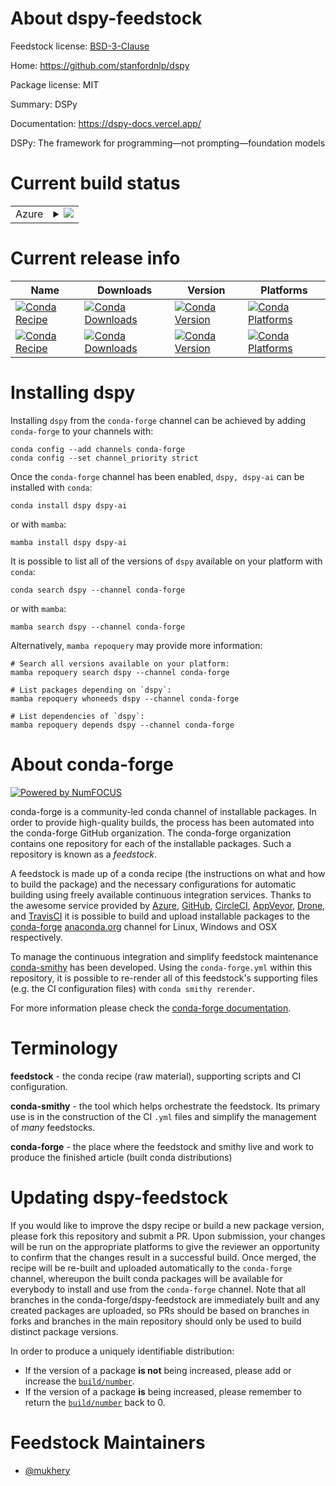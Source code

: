 About dspy-feedstock
====================

Feedstock license: [BSD-3-Clause](https://github.com/conda-forge/dspy-ai-feedstock/blob/main/LICENSE.txt)

Home: https://github.com/stanfordnlp/dspy

Package license: MIT

Summary: DSPy

Documentation: https://dspy-docs.vercel.app/

DSPy: The framework for programming—not prompting—foundation models


Current build status
====================


<table>
    
  <tr>
    <td>Azure</td>
    <td>
      <details>
        <summary>
          <a href="https://dev.azure.com/conda-forge/feedstock-builds/_build/latest?definitionId=22311&branchName=main">
            <img src="https://dev.azure.com/conda-forge/feedstock-builds/_apis/build/status/dspy-ai-feedstock?branchName=main">
          </a>
        </summary>
        <table>
          <thead><tr><th>Variant</th><th>Status</th></tr></thead>
          <tbody><tr>
              <td>linux_64</td>
              <td>
                <a href="https://dev.azure.com/conda-forge/feedstock-builds/_build/latest?definitionId=22311&branchName=main">
                  <img src="https://dev.azure.com/conda-forge/feedstock-builds/_apis/build/status/dspy-ai-feedstock?branchName=main&jobName=linux&configuration=linux%20linux_64_" alt="variant">
                </a>
              </td>
            </tr><tr>
              <td>osx_64</td>
              <td>
                <a href="https://dev.azure.com/conda-forge/feedstock-builds/_build/latest?definitionId=22311&branchName=main">
                  <img src="https://dev.azure.com/conda-forge/feedstock-builds/_apis/build/status/dspy-ai-feedstock?branchName=main&jobName=osx&configuration=osx%20osx_64_" alt="variant">
                </a>
              </td>
            </tr><tr>
              <td>win_64</td>
              <td>
                <a href="https://dev.azure.com/conda-forge/feedstock-builds/_build/latest?definitionId=22311&branchName=main">
                  <img src="https://dev.azure.com/conda-forge/feedstock-builds/_apis/build/status/dspy-ai-feedstock?branchName=main&jobName=win&configuration=win%20win_64_" alt="variant">
                </a>
              </td>
            </tr>
          </tbody>
        </table>
      </details>
    </td>
  </tr>
</table>

Current release info
====================

| Name | Downloads | Version | Platforms |
| --- | --- | --- | --- |
| [![Conda Recipe](https://img.shields.io/badge/recipe-dspy-green.svg)](https://anaconda.org/conda-forge/dspy) | [![Conda Downloads](https://img.shields.io/conda/dn/conda-forge/dspy.svg)](https://anaconda.org/conda-forge/dspy) | [![Conda Version](https://img.shields.io/conda/vn/conda-forge/dspy.svg)](https://anaconda.org/conda-forge/dspy) | [![Conda Platforms](https://img.shields.io/conda/pn/conda-forge/dspy.svg)](https://anaconda.org/conda-forge/dspy) |
| [![Conda Recipe](https://img.shields.io/badge/recipe-dspy--ai-green.svg)](https://anaconda.org/conda-forge/dspy-ai) | [![Conda Downloads](https://img.shields.io/conda/dn/conda-forge/dspy-ai.svg)](https://anaconda.org/conda-forge/dspy-ai) | [![Conda Version](https://img.shields.io/conda/vn/conda-forge/dspy-ai.svg)](https://anaconda.org/conda-forge/dspy-ai) | [![Conda Platforms](https://img.shields.io/conda/pn/conda-forge/dspy-ai.svg)](https://anaconda.org/conda-forge/dspy-ai) |

Installing dspy
===============

Installing `dspy` from the `conda-forge` channel can be achieved by adding `conda-forge` to your channels with:

```
conda config --add channels conda-forge
conda config --set channel_priority strict
```

Once the `conda-forge` channel has been enabled, `dspy, dspy-ai` can be installed with `conda`:

```
conda install dspy dspy-ai
```

or with `mamba`:

```
mamba install dspy dspy-ai
```

It is possible to list all of the versions of `dspy` available on your platform with `conda`:

```
conda search dspy --channel conda-forge
```

or with `mamba`:

```
mamba search dspy --channel conda-forge
```

Alternatively, `mamba repoquery` may provide more information:

```
# Search all versions available on your platform:
mamba repoquery search dspy --channel conda-forge

# List packages depending on `dspy`:
mamba repoquery whoneeds dspy --channel conda-forge

# List dependencies of `dspy`:
mamba repoquery depends dspy --channel conda-forge
```


About conda-forge
=================

[![Powered by
NumFOCUS](https://img.shields.io/badge/powered%20by-NumFOCUS-orange.svg?style=flat&colorA=E1523D&colorB=007D8A)](https://numfocus.org)

conda-forge is a community-led conda channel of installable packages.
In order to provide high-quality builds, the process has been automated into the
conda-forge GitHub organization. The conda-forge organization contains one repository
for each of the installable packages. Such a repository is known as a *feedstock*.

A feedstock is made up of a conda recipe (the instructions on what and how to build
the package) and the necessary configurations for automatic building using freely
available continuous integration services. Thanks to the awesome service provided by
[Azure](https://azure.microsoft.com/en-us/services/devops/), [GitHub](https://github.com/),
[CircleCI](https://circleci.com/), [AppVeyor](https://www.appveyor.com/),
[Drone](https://cloud.drone.io/welcome), and [TravisCI](https://travis-ci.com/)
it is possible to build and upload installable packages to the
[conda-forge](https://anaconda.org/conda-forge) [anaconda.org](https://anaconda.org/)
channel for Linux, Windows and OSX respectively.

To manage the continuous integration and simplify feedstock maintenance
[conda-smithy](https://github.com/conda-forge/conda-smithy) has been developed.
Using the ``conda-forge.yml`` within this repository, it is possible to re-render all of
this feedstock's supporting files (e.g. the CI configuration files) with ``conda smithy rerender``.

For more information please check the [conda-forge documentation](https://conda-forge.org/docs/).

Terminology
===========

**feedstock** - the conda recipe (raw material), supporting scripts and CI configuration.

**conda-smithy** - the tool which helps orchestrate the feedstock.
                   Its primary use is in the construction of the CI ``.yml`` files
                   and simplify the management of *many* feedstocks.

**conda-forge** - the place where the feedstock and smithy live and work to
                  produce the finished article (built conda distributions)


Updating dspy-feedstock
=======================

If you would like to improve the dspy recipe or build a new
package version, please fork this repository and submit a PR. Upon submission,
your changes will be run on the appropriate platforms to give the reviewer an
opportunity to confirm that the changes result in a successful build. Once
merged, the recipe will be re-built and uploaded automatically to the
`conda-forge` channel, whereupon the built conda packages will be available for
everybody to install and use from the `conda-forge` channel.
Note that all branches in the conda-forge/dspy-feedstock are
immediately built and any created packages are uploaded, so PRs should be based
on branches in forks and branches in the main repository should only be used to
build distinct package versions.

In order to produce a uniquely identifiable distribution:
 * If the version of a package **is not** being increased, please add or increase
   the [``build/number``](https://docs.conda.io/projects/conda-build/en/latest/resources/define-metadata.html#build-number-and-string).
 * If the version of a package **is** being increased, please remember to return
   the [``build/number``](https://docs.conda.io/projects/conda-build/en/latest/resources/define-metadata.html#build-number-and-string)
   back to 0.

Feedstock Maintainers
=====================

* [@mukhery](https://github.com/mukhery/)

